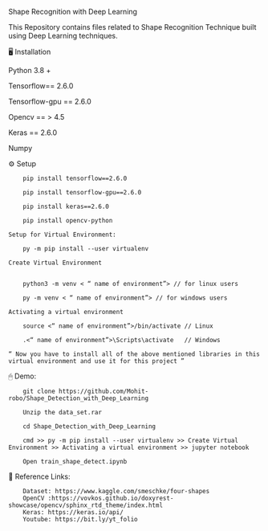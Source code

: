 Shape Recognition with Deep Learning

This Repository contains files related to Shape Recognition Technique built using Deep Learning techniques.

🖥 Installation

Python 3.8 +

Tensorflow== 2.6.0

Tensorflow-gpu == 2.6.0

Opencv == > 4.5

Keras == 2.6.0

Numpy

⚙️ Setup

        pip install tensorflow==2.6.0

        pip install tensorflow-gpu==2.6.0

        pip install keras==2.6.0

        pip install opencv-python

    Setup for Virtual Environment:

        py -m pip install --user virtualenv

    Create Virtual Environment
    
    
        python3 -m venv < “ name of environment”> // for linux users
    
        py -m venv < “ name of environment”> // for windows users
    
    Activating a virtual environment
    
        source <“ name of environment”>/bin/activate // Linux
    
        .<“ name of environment”>\Scripts\activate   // Windows
      
    “ Now you have to install all of the above mentioned libraries in this virtual environment and use it for this project ”

🖱 Demo:

        git clone https://github.com/Mohit-robo/Shape_Detection_with_Deep_Learning

        Unzip the data_set.rar

        cd Shape_Detection_with_Deep_Learning

        cmd >> py -m pip install --user virtualenv >> Create Virtual Environment >> Activating a virtual environment >> jupyter notebook

        Open train_shape_detect.ipynb



🔗 Reference Links:


        Dataset: https://www.kaggle.com/smeschke/four-shapes
        OpenCV :https://vovkos.github.io/doxyrest-showcase/opencv/sphinx_rtd_theme/index.html
        Keras: https://keras.io/api/
        Youtube: https://bit.ly/yt_folio
